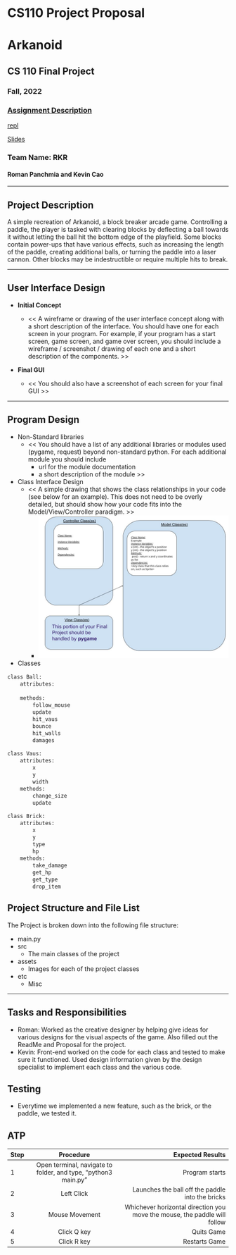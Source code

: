 # CS110 Project Proposal
# Arkanoid
## CS 110 Final Project
### Fall, 2022
### [Assignment Description](https://docs.google.com/document/d/1H4R6yLL7som1lglyXWZ04RvTp_RvRFCCBn6sqv-82ps/edit?usp=sharing)

[repl](https://replit.com/join/udspqfxicu-romanpanchmia)

[Slides](https://docs.google.com/presentation/d/1VBqLj7K3Fp3bzePjnTa2nCsM4RtaFZeKUjmoy5pQx8g/edit?usp=sharing)

### Team Name: RKR 
#### Roman Panchmia and Kevin Cao

***

## Project Description
A simple recreation of Arkanoid, a block breaker arcade game. Controlling a paddle, the player is tasked with clearing blocks by deflecting a ball towards it without letting the ball hit the bottom edge of the playfield. Some blocks contain power-ups that have various effects, such as increasing the length of the paddle, creating additional balls, or turning the paddle into a laser cannon. Other blocks may be indestructible or require multiple hits to break.

***    

## User Interface Design

- **Initial Concept**
  - << A wireframe or drawing of the user interface concept along with a short description of the interface. You should have one for each screen in your program. For example, if your program has a start screen, game screen, and game over screen, you should include a wireframe / screenshot / drawing of each one and a short description of the components. >>
    
    
- **Final GUI**
  - << You should also have a screenshot of each screen for your final GUI >>

***        

## Program Design

* Non-Standard libraries
    * << You should have a list of any additional libraries or modules used (pygame, request) beyond non-standard python. 
         For each additional module you should include
         - url for the module documentation
         - a short description of the module >>
* Class Interface Design
    * << A simple drawing that shows the class relationships in your code (see below for an example). This does not need to be overly detailed, but should show how your code fits into the Model/View/Controller paradigm. >>
        * ![class diagram](assets/class_diagram.jpg) 
* Classes
```
class Ball:
    attributes:

    methods:
        follow_mouse
        update
        hit_vaus
        bounce
        hit_walls
        damages
```
```
class Vaus:
    attributes:
        x
        y
        width
    methods:
        change_size
        update
```
```
class Brick:
    attributes:
        x
        y
        type
        hp
    methods:
        take_damage
        get_hp
        get_type
        drop_item
```

## Project Structure and File List

The Project is broken down into the following file structure:

* main.py
* src
    * The main classes of the project
* assets
    * Images for each of the project classes
* etc
    * Misc

***

## Tasks and Responsibilities 

   * Roman: Worked as the creative designer by helping give ideas for various designs for the visual aspects of the game. Also filled out the ReadMe and Proposal for the project.
   * Kevin: Front-end worked on the code for each class and tested to make sure it functioned. Used design information given by the design specialist to implement each class and the various code.  

## Testing

* Everytime we implemented a new feature, such as the brick, or the paddle, we tested it.

## ATP

| Step                 |Procedure             |Expected Results                   |
|----------------------|:--------------------:|----------------------------------:|
|  1                   | Open terminal, navigate to folder, and type, “python3 main.py” | Program starts |
|  2                   | Left Click           | Launches the ball off the paddle into the bricks |
|  3                   | Mouse Movement       | Whichever horizontal direction you move the mouse, the paddle will follow |
|  4                   | Click Q key          | Quits Game |
|  5                   | Click R key          | Restarts Game |